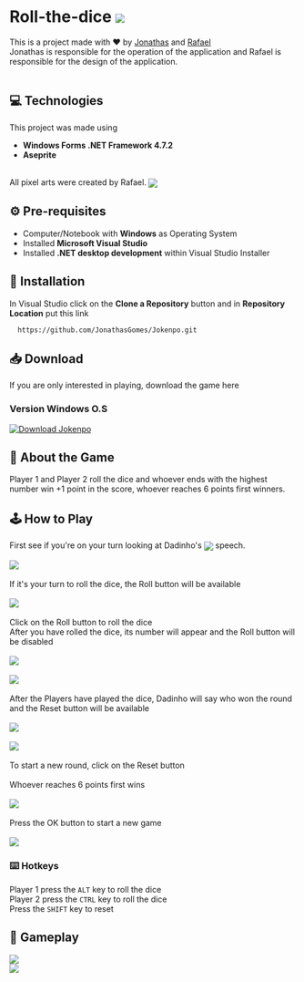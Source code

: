 # Roll-the-dice <img align="center" src="https://media.discordapp.net/attachments/956982508292046949/963939592556380221/dado_personagem.png"/></h1>

This is a project made with ❤️ by [Jonathas](https://github.com/JonathasGomes) and [Rafael](https://github.com/RafaelFigueiredo1)<br> 
Jonathas is responsible for the operation of the application and Rafael is responsible for the design of the application.<br><br>

## 💻 Technologies
This project was made using 
* **Windows Forms .NET Framework 4.7.2**
* **Aseprite** 

<br> All pixel arts were created by Rafael. <img align="center" src="https://media.discordapp.net/attachments/956982508292046949/968143866580574278/botao_ok.png">
## ⚙️ Pre-requisites
* Computer/Notebook with **Windows** as Operating System<br>
* Installed **Microsoft Visual Studio**<br>
* Installed  **.NET desktop development** within Visual Studio Installer

## 📂 Installation
In Visual Studio click on the **Clone a Repository** button and in **Repository Location** put this link
```github
  https://github.com/JonathasGomes/Jokenpo.git
```  
## 📥 Download
If you are only interested in playing, download the game here<br>
### Version Windows O.S
<!-- BEGIN LATEST DOWNLOAD BUTTON -->
[![Download Jokenpo](https://custom-icon-badges.herokuapp.com/badge/-Download-blue?style=for-the-badge&logo=download&logoColor=white "Download Roll-the-dice")](https://docs.google.com/uc?export=download&id=1vSVyi40LTjocp5myG-PPiFoLwkg0Tr9a)
<!-- END LATEST DOWNLOAD BUTTON -->
## 📜 About the Game
Player 1 and Player 2 roll the dice and whoever ends with the highest number win +1 point in the score, whoever reaches 6 points first winners.<br>
## 🕹 How to Play
First see if you're on your turn looking at Dadinho's <img align="center" src="https://media.discordapp.net/attachments/429694232606015488/969389963286294618/dado_personagem.png"> speech.
<br><br>
<img src="https://media.discordapp.net/attachments/956982508292046949/969229179285549106/p1_turn.png"><br><br>
If it's your turn to roll the dice, the Roll button will be available<br><br>
<img src="https://media.discordapp.net/attachments/956982508292046949/969230725742198804/roll_vermelho_.png"><br><br>
Click on the Roll button to roll the dice<br>
After you have rolled the dice, its number will appear and the Roll button will be disabled
<br><br>
<img src="https://media.discordapp.net/attachments/956982508292046949/969233922426806333/unknown.png"><br><br>
<img src="https://media.discordapp.net/attachments/956982508292046949/969233425506635807/unknown.png"><br><br>
After the Players have played the dice, Dadinho will say who won the round and the Reset button will be available
<br><br>
<img src="https://media.discordapp.net/attachments/956982508292046949/969240443558723669/unknown.png"><br><br>
<img src="https://media.discordapp.net/attachments/956982508292046949/969241222243823657/unknown.png"><br><br>
To start a new round, click on the Reset button<br><br>
Whoever reaches 6 points first wins<br><br>
<img src="https://media.discordapp.net/attachments/956982508292046949/969243374152474624/unknown.png"><br><br>
Press the OK button to start a new game<br><br>
<img align="center" src="https://media.discordapp.net/attachments/956982508292046949/968143866580574278/botao_ok.png"/>

### ⌨️ Hotkeys
Player 1 press the `ALT` key to roll the dice  
Player 2 press the `CTRL` key to roll the dice<br>
Press the `SHIFT` key to reset

## 👾 Gameplay
<img src="https://media.discordapp.net/attachments/956982508292046949/971064660906356766/Animacao2.gif"/><br>
<img src="https://media.discordapp.net/attachments/956982508292046949/971068853272600626/Winner1.gif"/>
